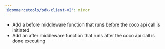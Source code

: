 ```yaml
---
'@commercetools/sdk-client-v2': minor
---
```


- Add a before middleware function that runs before the coco api call is initiated
- Add an after middleware function that runs after the coco api call is done executing
